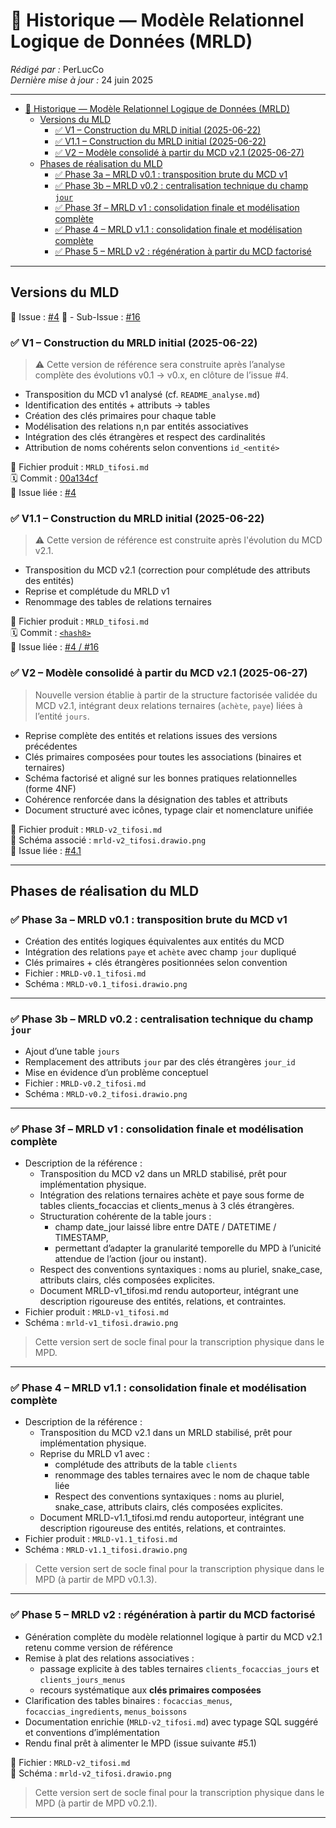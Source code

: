 # 🧾 Historique — Modèle Relationnel Logique de Données (MRLD)

_Rédigé par :_ PerLucCo  
_Dernière mise à jour :_ 24 juin 2025  

---

- [🧾 Historique — Modèle Relationnel Logique de Données (MRLD)](#-historique--modèle-relationnel-logique-de-données-mrld)
  - [Versions du MLD](#versions-du-mld)
    - [✅ V1 – Construction du MRLD initial (2025-06-22)](#-v1--construction-du-mrld-initial-2025-06-22)
    - [✅ V1.1 – Construction du MRLD initial (2025-06-22)](#-v11--construction-du-mrld-initial-2025-06-22)
    - [✅ V2 – Modèle consolidé à partir du MCD v2.1 (2025-06-27)](#-v2--modèle-consolidé-à-partir-du-mcd-v21-2025-06-27)
  - [Phases de réalisation du MLD](#phases-de-réalisation-du-mld)
    - [✅ Phase 3a – MRLD v0.1 : transposition brute du MCD v1](#-phase-3a--mrld-v01--transposition-brute-du-mcd-v1)
    - [✅ Phase 3b – MRLD v0.2 : centralisation technique du champ `jour`](#-phase-3b--mrld-v02--centralisation-technique-du-champ-jour)
    - [✅ Phase 3f – MRLD v1 : consolidation finale et modélisation complète](#-phase-3f--mrld-v1--consolidation-finale-et-modélisation-complète)
    - [✅ Phase 4 – MRLD v1.1 : consolidation finale et modélisation complète](#-phase-4--mrld-v11--consolidation-finale-et-modélisation-complète)
    - [✅ Phase 5 – MRLD v2 : régénération à partir du MCD factorisé](#-phase-5--mrld-v2--régénération-à-partir-du-mcd-factorisé)

---

## Versions du MLD

📌 Issue : [#4](https://github.com/MonLucCo/CEF_MySQL-BDD_Tifosi_Test-version/issues/4)
📌 - Sub-Issue : [#16](https://github.com/MonLucCo/CEF_MySQL-BDD_Tifosi_Test-version/issues/16)

### ✅ V1 – Construction du MRLD initial (2025-06-22)

>⚠️ Cette version de référence sera construite après l’analyse complète des évolutions v0.1 → v0.x, en clôture de l’issue #4.

- Transposition du MCD v1 analysé (cf. `README_analyse.md`)
- Identification des entités + attributs → tables
- Création des clés primaires pour chaque table
- Modélisation des relations n,n par entités associatives
- Intégration des clés étrangères et respect des cardinalités
- Attribution de noms cohérents selon conventions `id_<entité>`

📎 Fichier produit : `MRLD_tifosi.md`  
🗓️ Commit : [00a134cf](github.com/MonLucCo/CEF_MySQL-BDD_Tifosi_Test-version/commit/00a134cf)  
📌 Issue liée : [#4](https://github.com/MonLucCo/CEF_MySQL-BDD_Tifosi_Test-version/issues/4)

### ✅ V1.1 – Construction du MRLD initial (2025-06-22)

>⚠️ Cette version de référence est construite après l'évolution du MCD v2.1.

- Transposition du MCD v2.1 (correction pour complétude des attributs des entités)
- Reprise et complétude du MRLD v1
- Renommage des tables de relations ternaires

📎 Fichier produit : `MRLD_tifosi.md`  
🗓️ Commit : [`<hash8>`](github.com/MonLucCo/CEF_MySQL-BDD_Tifosi_Test-version/commit/[`<hash8>`])  
📌 Issue liée : [#4 / #16](https://github.com/MonLucCo/CEF_MySQL-BDD_Tifosi_Test-version/issues/16)

### ✅ V2 – Modèle consolidé à partir du MCD v2.1 (2025-06-27)

> Nouvelle version établie à partir de la structure factorisée validée du MCD v2.1, intégrant deux relations ternaires (`achète`, `paye`) liées à l’entité `jours`.

- Reprise complète des entités et relations issues des versions précédentes
- Clés primaires composées pour toutes les associations (binaires et ternaires)
- Schéma factorisé et aligné sur les bonnes pratiques relationnelles (forme 4NF)
- Cohérence renforcée dans la désignation des tables et attributs
- Document structuré avec icônes, typage clair et nomenclature unifiée

📎 Fichier produit : `MRLD-v2_tifosi.md`  
📸 Schéma associé : `mrld-v2_tifosi.drawio.png`  
📌 Issue liée : [#4.1](https://github.com/MonLucCo/CEF_MySQL-BDD_Tifosi_Test-version/issues/25)

---

## Phases de réalisation du MLD

### ✅ Phase 3a – MRLD v0.1 : transposition brute du MCD v1

- Création des entités logiques équivalentes aux entités du MCD
- Intégration des relations `paye` et `achète` avec champ `jour` dupliqué
- Clés primaires + clés étrangères positionnées selon convention
- Fichier : `MRLD-v0.1_tifosi.md`  
- Schéma : `MRLD-v0.1_tifosi.drawio.png`

---

### ✅ Phase 3b – MRLD v0.2 : centralisation technique du champ `jour`

- Ajout d’une table `jours`
- Remplacement des attributs `jour` par des clés étrangères `jour_id`
- Mise en évidence d’un problème conceptuel
- Fichier : `MRLD-v0.2_tifosi.md`  
- Schéma : `MRLD-v0.2_tifosi.drawio.png`

---

### ✅ Phase 3f – MRLD v1 : consolidation finale et modélisation complète

- Description de la référence :
  - Transposition du MCD v2 dans un MRLD stabilisé, prêt pour implémentation physique.
  - Intégration des relations ternaires achète et paye sous forme de tables clients_focaccias et clients_menus à 3 clés étrangères.
  - Structuration cohérente de la table jours :
    - champ date_jour laissé libre entre DATE / DATETIME / TIMESTAMP,
    - permettant d’adapter la granularité temporelle du MPD à l’unicité attendue de l’action (jour ou instant).
  - Respect des conventions syntaxiques : noms au pluriel, snake_case, attributs clairs, clés composées explicites.
  - Document MRLD-v1_tifosi.md rendu autoporteur, intégrant une description rigoureuse des entités, relations, et contraintes.
- Fichier produit : `MRLD-v1_tifosi.md`
- Schéma : `mrld-v1_tifosi.drawio.png`

> Cette version sert de socle final pour la transcription physique dans le MPD.

---

### ✅ Phase 4 – MRLD v1.1 : consolidation finale et modélisation complète

- Description de la référence :
  - Transposition du MCD v2.1 dans un MRLD stabilisé, prêt pour implémentation physique.
  - Reprise du MRLD v1 avec :
    - complétude des attributs de la table `clients`
    - renommage des tables ternaires avec le nom de chaque table liée
    - Respect des conventions syntaxiques : noms au pluriel, snake_case, attributs clairs, clés composées explicites.
  - Document MRLD-v1.1_tifosi.md rendu autoporteur, intégrant une description rigoureuse des entités, relations, et contraintes.
- Fichier produit : `MRLD-v1.1_tifosi.md`
- Schéma : `MRLD-v1.1_tifosi.drawio.png`

> Cette version sert de socle final pour la transcription physique dans le MPD (à partir de MPD v0.1.3).

---

### ✅ Phase 5 – MRLD v2 : régénération à partir du MCD factorisé

- Génération complète du modèle relationnel logique à partir du MCD v2.1 retenu comme version de référence
- Remise à plat des relations associatives :
  - passage explicite à des tables ternaires `clients_focaccias_jours` et `clients_jours_menus`
  - recours systématique aux **clés primaires composées**
- Clarification des tables binaires : `focaccias_menus`, `focaccias_ingredients`, `menus_boissons`
- Documentation enrichie (`MRLD-v2_tifosi.md`) avec typage SQL suggéré et conventions d’implémentation
- Rendu final prêt à alimenter le MPD (issue suivante #5.1)

📎 Fichier : `MRLD-v2_tifosi.md`  
📸 Schéma : `mrld-v2_tifosi.drawio.png`

> Cette version sert de socle final pour la transcription physique dans le MPD (à partir de MPD v0.2.1).

---
